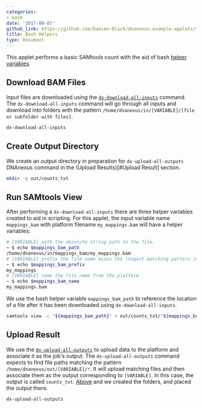 ```yaml
---
categories:
- bash
date: '2017-08-07'
github_link: https://github.com/Damien-Black/dnanexus-example-applets/tree/master/Tutorials/bash/samtools_count_bashhelper_sh
title: Bash Helpers
type: Document
---
```

This applet performs a basic SAMtools count with the aid of bash [helper variables](https://wiki.dnanexus.com/Developer-Tutorials/Sample-Code?bash#Bash-app-helper-variables).

## Download BAM Files
Input files are downloaded using the [`dx-download-all-inputs`](https://wiki.dnanexus.com/Helpstrings-of-SDK-Command-Line-Utilities#dx-download-all-inputs) command. The `dx-download-all-inputs` command will go through all inputs and download into folders with the pattern
`/home/dnanexus/in/[VARIABLE]/[file or subfolder with files]`.
```bash
dx-download-all-inputs
```

## Create Output Directory

We create an output directory in preparation for `dx-upload-all-outputs` DNAnexus command in the (Upload Results)[#Upload Result] section.
```bash
mkdir -p out/counts_txt
```

## Run SAMtools View

After performing a `dx-download-all-inputs` there are three helper variables created to aid in scripting. For this applet, the input variable name `mappings_bam` with platform filename `my_mappings.bam` will have a helper variables:
```bash
# [VARIABLE]_path the absolute string path to the file.
~ $ echo $mappings_bam_path
/home/dnanexus/in/mappings_bam/my_mappings.bam
# [VARIABLE]_prefix the file name minus the longest matching pattern in the dxapp.json
~ $ echo $mappings_bam_prefix
my_mappings
# [VARIABLE]_name the file name from the platform
~ $ echo $mappings_bam_name
my_mappings.bam
```
We use the bash helper variable `mappings_bam_path` to reference the location of a file after it has been downloaded using `dx-download-all-inputs`.
```bash
samtools view -c "${mappings_bam_path}" > out/counts_txt/"${mappings_bam_prefix}.txt"
```

## Upload Result

We use the [`dx-upload-all-outputs`](https://wiki.dnanexus.com/Helpstrings-of-SDK-Command-Line-Utilities#dx-upload-all-outputs) to upload data to the platform and associate
it as the job's output. The `dx-upload-all-outputs` command expects to find file paths matching the pattern
`/home/dnanexus/out/[VARIABLE]/*`. It will upload matching files and then associate them as the output corresponding to `[VARIABLE]`. In this case,
the output is called `counts_txt`. [Above](#create-output-directory) and we created the folders, and placed the output there.  <!-- TODO: Add multiple dx upoad all example -->
```bash
dx-upload-all-outputs
```
